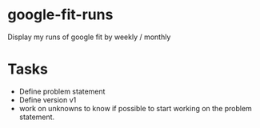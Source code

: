 # google-fit-runs
Display my runs of google fit by weekly / monthly

# Tasks
- Define problem statement
- Define version v1
- work on unknowns to know if possible to start working on the problem statement.
